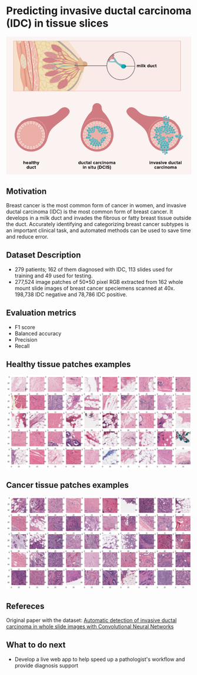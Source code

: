 # Predicting invasive ductal carcinoma (IDC) in tissue slices
<p align="center">
  <img src="https://github.com/xzong0619/Breast-Cancer-Detection/blob/main/images_for_readme/IDC_illustration.png" alt="IDA illustration"/>
</p>

## Motivation
Breast cancer is the most common form of cancer in women, and invasive ductal carcinoma (IDC) is the most common form of breast cancer. It develops in a milk duct and invades the fibrous or fatty breast tissue outside the duct. Accurately identifying and categorizing breast cancer subtypes is an important clinical task, and automated methods can be used to save time and reduce error.

## Dataset Description
- 279 patients; 162 of them diagnosed with IDC, 113 slides used for training and 49 used for testing.
- 277,524 image patches of 50*50 pixel RGB extracted from 162 whole mount slide images of breast cancer speciemens scanned at 40x. 198,738 IDC negative and 78,786 IDC positive.

## Evaluation metrics
- F1 score
- Balanced accuracy
- Precision
- Recall

## Healthy tissue patches examples
![healthy patches](https://github.com/xzong0619/Breast-Cancer-Detection/blob/main/images_for_readme/healthy_patches.png)

## Cancer tissue patches examples
![cancer patches](https://github.com/xzong0619/Breast-Cancer-Detection/blob/main/images_for_readme/cancer_patches.png)

## Refereces
Original paper with the dataset: [Automatic detection of invasive ductal carcinoma in whole slide images with Convolutional Neural Networks](https://www.researchgate.net/publication/263052166_Automatic_detection_of_invasive_ductal_carcinoma_in_whole_slide_images_with_Convolutional_Neural_Networks)

## What to do next
- Develop a live web app to help speed up a pathologist's workflow and provide diagnosis support
